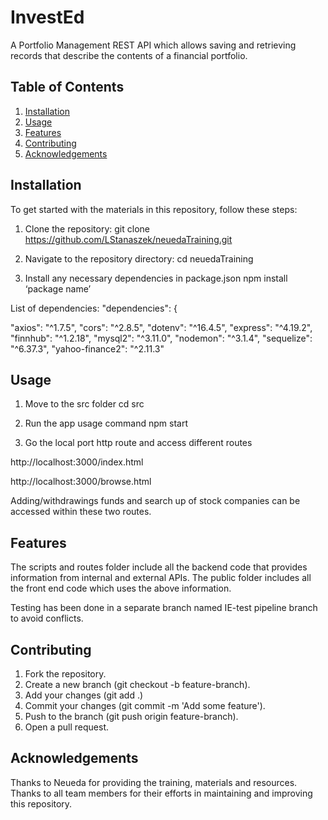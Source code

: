 # InvestEd
A Portfolio Management REST API which allows saving and retrieving records that
describe the contents of a financial portfolio.

## Table of Contents

1. [Installation](#installation)
2. [Usage](#usage)
3. [Features](#features)
4. [Contributing](#contributing)
5. [Acknowledgements](#acknowledgements)

## Installation

To get started with the materials in this repository, follow these steps:

1. Clone the repository:
git clone https://github.com/LStanaszek/neuedaTraining.git

2. Navigate to the repository directory:
cd neuedaTraining

3. Install any necessary dependencies in package.json
npm install ‘package name’

List of dependencies:
&quot;dependencies&quot;: {

&quot;axios&quot;: &quot;^1.7.5&quot;,
&quot;cors&quot;: &quot;^2.8.5&quot;,
&quot;dotenv&quot;: &quot;^16.4.5&quot;,
&quot;express&quot;: &quot;^4.19.2&quot;,
&quot;finnhub&quot;: &quot;^1.2.18&quot;,
&quot;mysql2&quot;: &quot;^3.11.0&quot;,
&quot;nodemon&quot;: &quot;^3.1.4&quot;,
&quot;sequelize&quot;: &quot;^6.37.3&quot;,
&quot;yahoo-finance2&quot;: &quot;^2.11.3&quot;

## Usage

1. Move to the src folder
cd src

2. Run the app usage command
npm start

3. Go the local port http route and access different routes

http://localhost:3000/index.html

http://localhost:3000/browse.html

Adding/withdrawings funds and search up of stock companies can be accessed within these two routes.

## Features

The scripts and routes folder include all the backend code that provides information from internal and external APIs.
The public folder includes all the front end code which uses the above information.

Testing has been done in a separate branch named IE-test pipeline branch to avoid conflicts.

## Contributing

1. Fork the repository.
2. Create a new branch (git checkout -b feature-branch).
3. Add your changes (git add .)
4. Commit your changes (git commit -m 'Add some feature').
5. Push to the branch (git push origin feature-branch).
6. Open a pull request.

## Acknowledgements

Thanks to Neueda for providing the training, materials and resources.
Thanks to all team members for their efforts in maintaining and improving this repository.